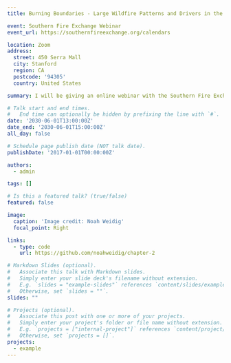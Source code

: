 ```yaml
---
title: Burning Boundaries - Large Wildfire Patterns and Drivers in the Eastern United States Wildland-Urban Interface

event: Southern Fire Exchange Webinar
event_url: https://southernfireexchange.org/calendars

location: Zoom
address:
  street: 450 Serra Mall
  city: Stanford
  region: CA
  postcode: '94305'
  country: United States

summary: I will be giving an online webinar with the Southern Fire Exchange.

# Talk start and end times.
#   End time can optionally be hidden by prefixing the line with `#`.
date: '2030-06-01T13:00:00Z'
date_end: '2030-06-01T15:00:00Z'
all_day: false

# Schedule page publish date (NOT talk date).
publishDate: '2017-01-01T00:00:00Z'

authors:
  - admin

tags: []

# Is this a featured talk? (true/false)
featured: false

image:
  caption: 'Image credit: Noah Weidig'
  focal_point: Right

links:
  - type: code
    url: https://github.com/noahweidig/chapter-2

# Markdown Slides (optional).
#   Associate this talk with Markdown slides.
#   Simply enter your slide deck's filename without extension.
#   E.g. `slides = "example-slides"` references `content/slides/example-slides.md`.
#   Otherwise, set `slides = ""`.
slides: ""

# Projects (optional).
#   Associate this post with one or more of your projects.
#   Simply enter your project's folder or file name without extension.
#   E.g. `projects = ["internal-project"]` references `content/project/deep-learning/index.md`.
#   Otherwise, set `projects = []`.
projects:
  - example
---
```

